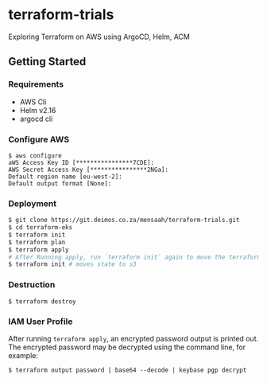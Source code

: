 # terraform-trials

Exploring Terraform on AWS using ArgoCD, Helm, ACM


## Getting Started

### Requirements
- AWS Cli
- Helm v2.16 
- argocd cli

### Configure AWS
```
$ aws configure
aWS Access Key ID [****************7CDE]:
AWS Secret Access Key [****************2NGa]:
Default region name [eu-west-2]:
Default output format [None]: 
```

### Deployment
```bash
$ git clone https://git.deimos.co.za/mensaah/terraform-trials.git
$ cd terraform-eks
$ terraform init
$ terraform plan
$ terraform apply
# After Running apply, run `terraform init` again to move the terraform state to aws s3 bucket
$ terraform init # moves state to s3
```

### Destruction
```
$ terraform destroy
```

### IAM User Profile
After running `terraform apply`, an encrypted password output is printed out. The encrypted password may be decrypted using the command line, for example: 
```
$ terraform output password | base64 --decode | keybase pgp decrypt
```
